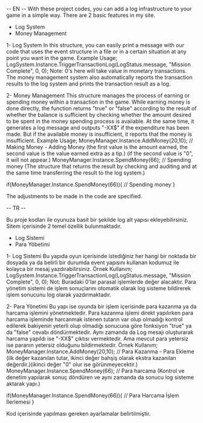 -- EN --
With these project codes, you can add a log infrastructure to your game in a simple way. There are 2 basic features in my site.
- Log System
- Money Management

1- Log System
In this structure, you can easily print a message with our code that uses the event structure in a file or in a certain situation at any point you want in the game.
Example Usage; LogSystem.Instance.TriggerTransactionLog(LogStatus.message, "Mission Complete", 0, 0);
Note: 0's here will take value in monetary transactions.
The money management system also automatically reports the transaction results to the log system and prints the transaction result as a log.

2- Money Management 
This structure manages the process of earning or spending money within a transaction in the game.
While earning money is done directly, the function returns "true" or "false" according to the result of whether the balance is sufficient by checking whether the amount desired to be spent in the money spending process is available.
At the same time, it generates a log message and outputs "-XX$" if the expenditure has been made. But if the available money is insufficient, it reports that the money is insufficient.
Example Usage; 
MoneyManager.Instance.AddMoney(20,10); // Making Money - Adding Money (the first value is the amount earned, the second value is the value earned extra as a tip.) (if the second value is "0", it will not appear.)
MoneyManager.Instance.SpendMoney(66); // Spending money (The structure that returns the result by checking and auditing and at the same time transferring the result to the log system.)

if(MoneyManager.Instance.SpendMoney(66)){
  // Spending money
}

The adjustments to be made in the code are specified.

-- TR --

Bu proje kodları ile oyunuza basit bir şekilde log alt yapısı ekleyebilirsiniz. Sitem içerisinde 2 temel özellik bulunmaktadır.
- Log Sistemi
- Para Yöbetimi

1- Log Sistemi
Bu yapıda oyun içerisinde istediğiniz her hangi bir noktada bir dosyada ya da belirli bir durumda event yapısını kullanan kodumuz ile kolayca bir mesaj yazdırabilirsiniz.
Örnek Kullanım; LogSystem.Instance.TriggerTransactionLog(LogStatus.message, "Mission Complete", 0, 0);
Not: Buradaki 0'lar parasal işlemlerde değer alacaktır.
Para yönetim sistemi de işlem sonuçlarını otomatik olarak log sisteme bildirerek işlem sonucunu log olarak yazdırmaktadır.

2- Para Yönetimi 
Bu yapı ise oyunda bir işlem içerisinde para kazanma ya da harcama işlemini yönetmektedir.
Para kazanma işlemi direkt yapılırken para harcama işleminde harcanmak istenen tutarın var olup olmadığı kontrol edilerek bakiyenin yeterli olup olmadığı sonucuna göre fonksiyon "true" ya da "false" cevabı döndürmektedir.
Aynı zamanda da Log mesajı oluşturarak harcama yapıldı ise "-XX$" çıktısı vermektedir. Ama mevcut para yetersiz ise paranın yetersiz olduğunu bildirmektedir.
Örnek Kullanım; 
MoneyManager.Instance.AddMoney(20,10); // Para Kazanma - Para Ekleme (ilk değer kazanılan tutar, ikinci değer bahşiş olarak ekstra kazanılan değerdir.)(ikinci değer "0" olur ise görünmeyecektir.)
MoneyManager.Instance.SpendMoney(66); // Para harcama (Kontrol ve denetim yapılarak sonuç döndüren ve aynı zamanda da sonucu log sisteme aktarak yapı.)

if(MoneyManager.Instance.SpendMoney(66)){
  // Para Harcama İşlem İlerlemesi
}

Kod içerisinde yapılması gereken ayarlamalar belirtilmiştir.
